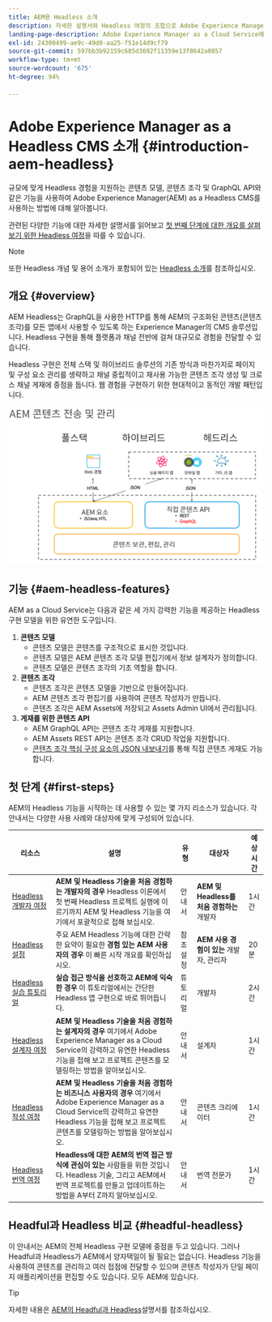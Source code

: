 ```yaml
---
title: AEM용 Headless 소개
description: 자세한 설명서와 Headless 여정의 조합으로 Adobe Experience Manager(AEM)의 Headless에 대해 알아봅니다. 콘텐츠 모델, 콘텐츠 조각, GraphQL API와 같은 기능을 사용하여 Headless 경험을 제공하는 방법을 알아봅니다.
landing-page-description: Adobe Experience Manager as a Cloud Service에서 Headless를 사용하고 관리하는 방법을 이해합니다.
exl-id: 24300499-ae9c-49d0-aa25-f51e14d9cf79
source-git-commit: 597bb3b92159c685d3692f11359e13f8642a0857
workflow-type: tm+mt
source-wordcount: '675'
ht-degree: 94%

---
```



# Adobe Experience Manager as a Headless CMS 소개 {#introduction-aem-headless}

규모에 맞게 Headless 경험을 지원하는 콘텐츠 모델, 콘텐츠 조각 및 GraphQL API와 같은 기능을 사용하여 Adobe Experience Manager(AEM) as a Headless CMS를 사용하는 방법에 대해 알아봅니다.

관련된 다양한 기능에 대한 자세한 설명서를 읽어보고 [첫 번째 단계에 대한 개요를 살펴보기 위한 Headless 여정](#first-steps)을 따를 수 있습니다.

>[!NOTE]
>
>또한 Headless 개념 및 용어 소개가 포함되어 있는 [Headless 소개](/help/headless/what-is-headless.md)를 참조하십시오.

## 개요 {#overview}

AEM Headless는 GraphQL을 사용한 HTTP를 통해 AEM의 구조화된 콘텐츠(콘텐츠 조각)를 모든 앱에서 사용할 수 있도록 하는 Experience Manager의 CMS 솔루션입니다. Headless 구현을 통해 플랫폼과 채널 전반에 걸쳐 대규모로 경험을 전달할 수 있습니다.

Headless 구현은 전체 스택 및 하이브리드 솔루션의 기존 방식과 마찬가지로 페이지 및 구성 요소 관리를 생략하고 채널 중립적이고 재사용 가능한 콘텐츠 조각 생성 및 크로스 채널 게재에 중점을 둡니다. 웹 경험을 구현하기 위한 현대적이고 동적인 개발 패턴입니다.

![AEM 구현 모델](assets/aem-implementation-models.png)

## 기능 {#aem-headless-features}

AEM as a Cloud Service는 다음과 같은 세 가지 강력한 기능을 제공하는 Headless 구현 모델을 위한 유연한 도구입니다.

1. **콘텐츠 모델**
   * 콘텐츠 모델은 콘텐츠를 구조적으로 표시한 것입니다.
   * 콘텐츠 모델은 AEM 콘텐츠 조각 모델 편집기에서 정보 설계자가 정의합니다.
   * 콘텐츠 모델은 콘텐츠 조각의 기초 역할을 합니다.
1. **콘텐츠 조각**
   * 콘텐츠 조각은 콘텐츠 모델을 기반으로 만들어집니다.
   * AEM 콘텐츠 조각 편집기를 사용하여 콘텐츠 작성자가 만듭니다.
   * 콘텐츠 조각은 AEM Assets에 저장되고 Assets Admin UI에서 관리됩니다.
1. **게재를 위한 콘텐츠 API**
   * AEM GraphQL API는 콘텐츠 조각 게재를 지원합니다.
   * AEM Assets REST API는 콘텐츠 조각 CRUD 작업을 지원합니다.
   * [콘텐츠 조각 핵심 구성 요소의 JSON 내보내기](https://experienceleague.adobe.com/docs/experience-manager-core-components/using/components/content-fragment-component.html?lang=ko-KR)를 통해 직접 콘텐츠 게재도 가능합니다.

## 첫 단계 {#first-steps}

AEM의 Headless 기능을 시작하는 데 사용할 수 있는 몇 가지 리소스가 있습니다. 각 안내서는 다양한 사용 사례와 대상자에 맞게 구성되어 있습니다.

| 리소스 | 설명 | 유형 | 대상자 | 예상 시간 |
|---|---|---|---|---|
| [Headless 개발자 여정](/help/journey-headless/developer/overview.md) | **AEM 및 Headless 기술을 처음 경험하는 개발자의 경우** Headless 이론에서 첫 번째 Headless 프로젝트 실행에 이르기까지 AEM 및 Headless 기능을 여기에서 포괄적으로 접해 보십시오. | 안내서 | **AEM 및 Headless를 처음 경험하는** 개발자 | 1시간 |
| [Headless 설정](/help/headless/setup/introduction.md) | 주요 AEM Headless 기능에 대한 간략한 요약이 필요한 **경험 있는 AEM 사용자의 경우** 이 빠른 시작 개요를 확인하십시오. | 참조 설정 | **AEM 사용 경험이 있는** 개발자, 관리자 | 20분 |
| [Headless 실습 튜토리얼](https://experienceleague.adobe.com/docs/experience-manager-learn/getting-started-with-aem-headless/graphql/multi-step/overview.html?lang=ko-KR) | **실습 접근 방식을 선호하고 AEM에 익숙한 경우** 이 튜토리얼에서는 간단한 Headless 앱 구현으로 바로 뛰어듭니다. | 튜토리얼 | 개발자 | 2시간 |
| [Headless 설계자 여정](/help/journey-headless/architect/overview.md) | **AEM 및 Headless 기술을 처음 경험하는 설계자의 경우** 여기에서 Adobe Experience Manager as a Cloud Service의 강력하고 유연한 Headless 기능을 접해 보고 프로젝트 콘텐츠를 모델링하는 방법을 알아보십시오. | 안내서 | 설계자 | 1시간 |
| [Headless 작성 여정](/help/journey-headless/author/overview.md) | **AEM 및 Headless 기술을 처음 경험하는 비즈니스 사용자의 경우** 여기에서 Adobe Experience Manager as a Cloud Service의 강력하고 유연한 Headless 기능을 접해 보고 프로젝트 콘텐츠를 모델링하는 방법을 알아보십시오. | 안내서 | 콘텐츠 크리에이터 | 1시간 |
| [Headless 번역 여정](/help/journey-headless/translation/overview.md) | **Headless에 대한 AEM의 번역 접근 방식에 관심이 있는** 사람들을 위한 것입니다. Headless 기술, 그리고 AEM에서 번역 프로젝트를 만들고 업데이트하는 방법을 A부터 Z까지 알아보십시오. | 안내서 | 번역 전문가 | 1시간 |

## Headful과 Headless 비교 {#headful-headless}

이 안내서는 AEM의 전체 Headless 구현 모델에 중점을 두고 있습니다. 그러나 Headful과 Headless가 AEM에서 양자택일이 될 필요는 없습니다. Headless 기능을 사용하여 콘텐츠를 관리하고 여러 접점에 전달할 수 있으며 콘텐츠 작성자가 단일 페이지 애플리케이션을 편집할 수도 있습니다. 모두 AEM에 있습니다.

>[!TIP]
>
>자세한 내용은 [AEM의 Headful과 Headless](/help/implementing/developing/headful-headless.md)설명서를 참조하십시오.